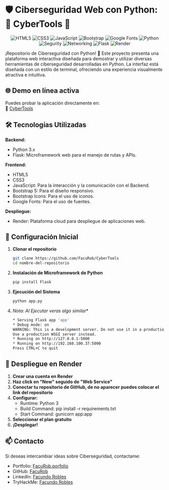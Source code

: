 # 🛡️ Ciberseguridad Web con Python: 🐍 CyberTools 🐍

<div align="center">
  
![HTML5](https://img.shields.io/badge/HTML5-E34F26?style=for-the-badge&logo=html5&logoColor=white)
![CSS3](https://img.shields.io/badge/CSS3-1572B6?style=for-the-badge&logo=css3&logoColor=white)
![JavaScript](https://img.shields.io/badge/JavaScript-F7DF1E?style=for-the-badge&logo=javascript&logoColor=black)
![Bootstrap](https://img.shields.io/badge/Bootstrap-7952B3?style=for-the-badge&logo=bootstrap&logoColor=white)
![Google Fonts](https://img.shields.io/badge/Google%20Fonts-4285F4?style=for-the-badge&logo=google-fonts&logoColor=white)
![Python](https://img.shields.io/badge/Python-3776AB?style=for-the-badge&logo=python&logoColor=white)
![Segurity](https://img.shields.io/badge/Security-4EA94B?style=for-the-badge&logo=securityscorecard&logoColor=white)
![Networking](https://img.shields.io/badge/Networking-00599C?style=for-the-badge&logo=cisco&logoColor=white)
![Flask](https://img.shields.io/badge/Flask-000000?style=for-the-badge&logo=flask&logoColor=white)
![Render](https://img.shields.io/badge/Render-46E3B7?style=for-the-badge&logo=render&logoColor=white)

</div>

¡Repositorio de Ciberseguridad con Python! 🐍
Este proyecto presenta una plataforma web interactiva diseñada para demostrar y utilizar diversas herramientas de ciberseguridad desarrolladas en Python. 
La interfaz está diseñada con un estilo de terminal, ofreciendo una experiencia visualmente atractiva e intuitiva.

## 🌐 Demo en línea activa
Puedes probar la aplicación directamente en:  
🔗 [CyberTools](https://cybertools-3f82.onrender.com/)

## 🛠️ Tecnologías Utilizadas

**Backend:**
  - Python 3.x
  - Flask: Microframework web para el manejo de rutas y APIs.

**Frontend:**
  - HTML5
  - CSS3
  - JavaScript: Para la interacción y la comunicación con el Backend.
  - Bootstrap 5: Para el diseño responsivo.
  - Bootstrap Icons: Para el uso de iconos.
  - Google Fonts: Para el uso de fuentes.

**Despliegue:**
  - Render: Plataforma cloud para despliegue de aplicaciones web.

## 🚀 Configuración Inicial

1. **Clonar el repositorio**
   ```bash
   git clone https://github.com/FacuRob/CyberTools
   cd nombre-del-repositorio

2. **Instalación de Microframework de Python**
   ```bash
   pip install Flask

3. **Ejecución del Sistema**
   ```bash
   python app.py

4. **Nota*: Al Ejecutar veras algo similar**
   ```bash
   * Serving Flask app 'app'
   * Debug mode: on
   WARNING: This is a development server. Do not use it in a production deployment.
   Use a production WSGI server instead.
   * Running on http://127.0.0.1:5000
   * Running on http://192.168.100.37:5000
   Press CTRL+C to quit

## 🚀 Despliegue en Render

1. **Crear una cuenta en Render**
2. **Haz click en "New" seguido de "Web Service"**
3. **Conectar tu repositorio de GitHub, de no aparecer puedes colocar el link del repositorio**
4. **Configurar:**
   - Runtime: Python 3
   - Build Command: pip install -r requirements.txt
   - Start Command: gunicorn app:app
5. **Seleccionar el plan gratuito**
6. **¡Desplegar!**

## 📫 Contacto

Si deseas intercambiar ideas sobre Ciberseguridad, contactame:
- Portfolio: [FacuRob.porfolio](https://facurobportfolio.netlify.app/)
- GitHub: [FacuRob](https://github.com/FacuRob)
- LinkedIn: [Facundo Robles](https://www.linkedin.com/in/frobles-dev/)
- TryHackMe: [Facundo Robles](https://tryhackme.com/p/roblesfacundo7)
